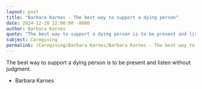 ```yaml
---
layout: post
title: "Barbara Karnes - The best way to support a dying person"
date: 2024-12-28 12:00:00 -0000
author: Barbara Karnes
quote: "The best way to support a dying person is to be present and listen without judgment."
subject: Caregiving
permalink: /Caregiving/Barbara Karnes/Barbara Karnes - The best way to support a dying person
---
```


The best way to support a dying person is to be present and listen without judgment.

- Barbara Karnes
